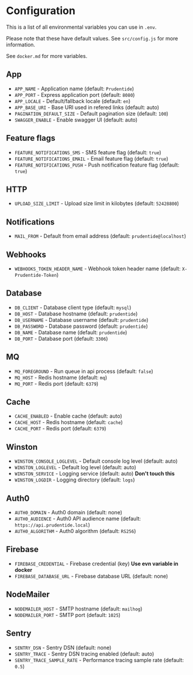 # Configuration

This is a list of all environmental variables you can use in `.env`.

Please note that these have default values. See `src/config.js`
for more information.

See `docker.md` for more variables.

## App

* `APP_NAME` - Application name (default: `Prudentide`)
* `APP_PORT` - Express application port (default: `8080`)
* `APP_LOCALE` - Default/fallback locale (default: `en`)
* `APP_BASE_URI` - Base URI used in refered links (default: auto)
* `PAGINATION_DEFAULT_SIZE` - Default pagination size (default: `100`)
* `SWAGGER_ENABLE` - Enable swagger UI (default: auto)

## Feature flags

* `FEATURE_NOTIFICATIONS_SMS` - SMS feature flag (default: `true`)
* `FEATURE_NOTIFICATIONS_EMAIL` - Email feature flag (default: `true`)
* `FEATURE_NOTIFICATIONS_PUSH` - Push notification feature flag (default: `true`)

## HTTP

* `UPLOAD_SIZE_LIMIT` - Upload size limit in kilobytes (default: `52428800`)

## Notifications

* `MAIL_FROM` - Default from email address (default: `prudentide@localhost`)

## Webhooks

* `WEBHOOKS_TOKEN_HEADER_NAME` - Webhook token header name (default: `X-Prudentide-Token`)

## Database

* `DB_CLIENT` - Database client type (default: `mysql`)
* `DB_HOST` - Database hostname (default: `prudentide`)
* `DB_USERNAME` - Database username (default: `prudentide`)
* `DB_PASSWORD` - Database password (default: `prudentide`)
* `DB_NAME` - Database name (default: `prudentide`)
* `DB_PORT` - Database port (default: `3306`)

## MQ

* `MQ_FOREGROUND` - Run queue in api process (default: `false`)
* `MQ_HOST` - Redis hostname (default: `mq`)
* `MQ_PORT` - Redis port (default: `6379`)

## Cache

* `CACHE_ENABLED` - Enable cache (default: auto)
* `CACHE_HOST` - Redis hostname (default: `cache`)
* `CACHE_PORT` - Redis port (default: `6379`)

## Winston

* `WINSTON_CONSOLE_LOGLEVEL` - Default console log level (default: auto)
* `WINSTON_LOGLEVEL` - Default log level (default: auto)
* `WINSTON_SERVICE` - Logging service (default: auto) **Don't touch this**
* `WINSTON_LOGDIR` - Logging directory (default: `logs`)

## Auth0

* `AUTH0_DOMAIN` - Auth0 domain (default: none)
* `AUTH0_AUDIENCE` - Auth0 API audience name (default: `https://api.prudentide.local`)
* `AUTH0_ALGORITHM` - Auth0 algorithm (default: `RS256`)

## Firebase

* `FIREBASE_CREDENTIAL` - Firebase credential (key) **Use evn variable in docker**
* `FIREBASE_DATABASE_URL` - Firebase database URL (default: none)

## NodeMailer

* `NODEMAILER_HOST` - SMTP hostname (default: `mailhog`)
* `NODEMAILER_PORT` - SMTP port (default: `1025`)

## Sentry

* `SENTRY_DSN` - Sentry DSN (default: none)
* `SENTRY_TRACE` - Sentry DSN tracing enabled (default: auto)
* `SENTRY_TRACE_SAMPLE_RATE` - Performance tracing sample rate (default: `0.5`)
